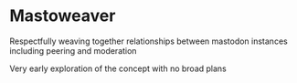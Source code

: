 # Mastoweaver

Respectfully weaving together relationships between mastodon instances including peering and moderation

Very early exploration of the concept with no broad plans